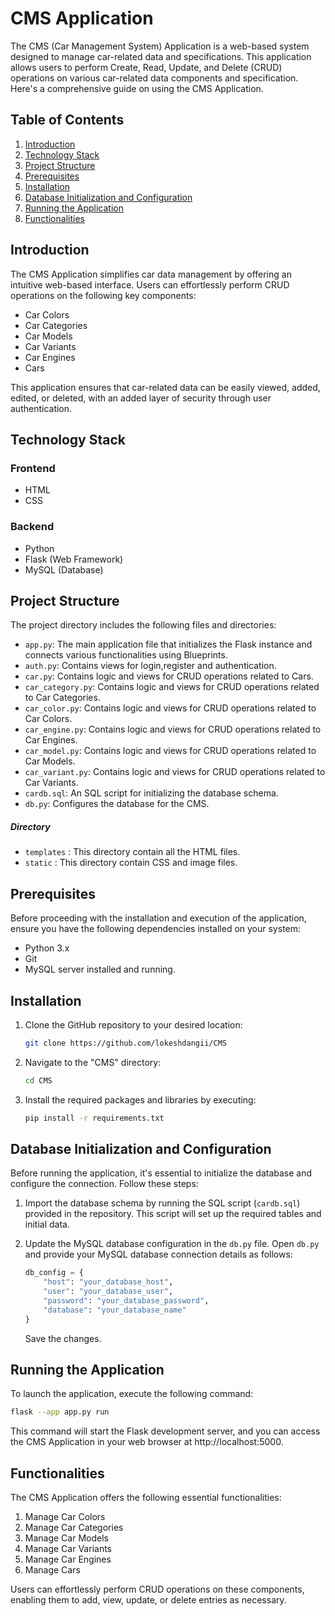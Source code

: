 # CMS Application

The CMS (Car Management System) Application is a web-based system designed to manage car-related data and specifications. This application allows users to perform Create, Read, Update, and Delete (CRUD) operations on various car-related data components and specification. Here's a comprehensive guide on using the CMS Application.

## Table of Contents

1. [Introduction](#introduction)
2. [Technology Stack](#technology-stack)
3. [Project Structure](#project-structure)
4. [Prerequisites](#prerequisites)
5. [Installation](#installation)
6. [Database Initialization and Configuration](#database-initialization-and-configuration)
7. [Running the Application](#running-the-application)
8. [Functionalities](#functionalities)

## Introduction

The CMS Application simplifies car data management by offering an intuitive web-based interface. Users can effortlessly perform CRUD operations on the following key components:

- Car Colors
- Car Categories
- Car Models
- Car Variants
- Car Engines
- Cars

This application ensures that car-related data can be easily viewed, added, edited, or deleted, with an added layer of security through user authentication.

## Technology Stack

### Frontend

- HTML
- CSS

### Backend

- Python
- Flask (Web Framework)
- MySQL (Database)

## Project Structure

The project directory includes the following files and directories:

- `app.py`: The main application file that initializes the Flask instance and connects various functionalities using Blueprints.
- `auth.py`: Contains views for login,register and authentication.
- `car.py`: Contains logic and views for CRUD operations related to Cars.
- `car_category.py`: Contains logic and views for CRUD operations related to Car Categories.
- `car_color.py`: Contains logic and views for CRUD operations related to Car Colors.
- `car_engine.py`: Contains logic and views for CRUD operations related to Car Engines.
- `car_model.py`: Contains logic and views for CRUD operations related to Car Models.
- `car_variant.py`: Contains logic and views for CRUD operations related to Car Variants.
- `cardb.sql`: An SQL script for initializing the database schema.
- `db.py`: Configures the database for the CMS.

##### Directory 
- `templates` : This directory contain all the HTML files.
- `static` : This directory contain CSS and image files.

## Prerequisites

Before proceeding with the installation and execution of the application, ensure you have the following dependencies installed on your system:

- Python 3.x
- Git
- MySQL server installed and running.

## Installation

1. Clone the GitHub repository to your desired location:

   ```bash
   git clone https://github.com/lokeshdangii/CMS
   ```

2. Navigate to the "CMS" directory:

   ```bash
   cd CMS
   ```

3. Install the required packages and libraries by executing:

   ```bash
   pip install -r requirements.txt
   ```

## Database Initialization and Configuration

Before running the application, it's essential to initialize the database and configure the connection. Follow these steps:

1. Import the database schema by running the SQL script (`cardb.sql`) provided in the repository. This script will set up the required tables and initial data.

2. Update the MySQL database configuration in the `db.py` file. Open `db.py` and provide your MySQL database connection details as follows:

   ```python
   db_config = {
       "host": "your_database_host",
       "user": "your_database_user",
       "password": "your_database_password",
       "database": "your_database_name"
   }
   ```

   Save the changes.

## Running the Application

To launch the application, execute the following command:

```bash
flask --app app.py run
```

This command will start the Flask development server, and you can access the CMS Application in your web browser at http://localhost:5000.

## Functionalities

The CMS Application offers the following essential functionalities:

1. Manage Car Colors
2. Manage Car Categories
3. Manage Car Models
4. Manage Car Variants
5. Manage Car Engines
6. Manage Cars

Users can effortlessly perform CRUD operations on these components, enabling them to add, view, update, or delete entries as necessary.

